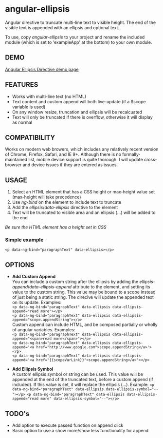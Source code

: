 angular-ellipsis
================

Angular directive to truncate multi-line text to visible height.  The end of the visible text is appended with an ellipsis and optional text.   
   
To use, copy *angular-ellipsis* to your project and rename the included module (which is set to 'exampleApp' at the bottom) to your own module.

DEMO
--------
[Angular Ellipsis Directive demo page](http://dibari.github.io/angular-ellipsis.html "Angular Ellipsis Directive")


FEATURES
--------
* Works with multi-line text (no HTML)
* Text content and custom append will both live-update (if a $scope variable is used)
* On any window resize, truncation and ellipsis will be recalcuated
* Text will only be truncated if there is overflow, otherwise it will display as normal

COMPATIBILITY
--------
Works on modern web browers, which includes any relatively recent version of Chrome, Firefox, Safari, and IE 9+.  Although there is no formally-maintained list, mobile device support is quite thorough.  I will update cross-browser and device issues if they are entered as issues.

USAGE
--------
1. Select an HTML element that has a CSS height or max-height value set (max-height will take precedence)
2. Use *ng-bind* on the element to include text to truncate
3. Add the *ellipsis*/*data-ellipsis* directive to the element
4. Text will be truncated to visible area and an ellipsis (...) will be added to the end

*Be sure the HTML element has a height set in CSS*

### Simple example
``<p data-ng-bind="paragraphText" data-ellipsis></p>``   

OPTIONS
--------
* **Add Custom Append**   
You can include a custom string after the ellipsis by adding the *ellipsis-append*/*data-ellipsis-append* attribute to the element, and setting its value to the custom string.  This value may be bound to a scope instead of just being a static string.  The direcive will update the appended text on its update.  Examples:   
``<p data-ng-bind="paragraphText" data-ellipsis data-ellipsis-append="read more"></p>``   
``<p data-ng-bind="paragraphText" data-ellipsis data-ellipsis-append="scope.appendString"></p>``   
Custom append can include HTML, and be composed partially or wholly of angular variables.  Examples:   
``<p data-ng-bind="paragraphText" data-ellipsis data-ellipsis-append="<span>read more</span>"></p>``   
``<p data-ng-bind="paragraphText" data-ellipsis data-ellipsis-append='<a href="http://www.google.com">scope.appendString</a>'></p>``   
``<p data-ng-bind="paragraphText" data-ellipsis data-ellipsis-append='<a href="{{scopeVarLink}}">scope.appendString</a>'></p>``   

* **Add Ellipsis Symbol**   
A custom ellipsis symbol or string can be used.  This value will be appended at the end of the truncated text, before a custom append (if included).  If this value is set, it will replace the ellipsis (...).  Example:
``<p data-ng-bind="paragraphText" data-ellipsis data-ellipsis-symbol="--"></p>``
``<p data-ng-bind="paragraphText" data-ellipsis data-ellipsis-append="read more" data-ellipsis-symbol="--"></p>``   

TODO's
--------
* Add option to execute passed function on append click
* Basic option to use a show more/show less functionality for append